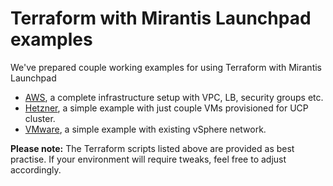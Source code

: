 # Terraform with Mirantis Launchpad examples

We've prepared couple working examples for using Terraform with Mirantis Launchpad

* [AWS](aws/README.md), a complete infrastructure setup with VPC, LB, security groups etc.
* [Hetzner](hetzner/README.md), a simple example with just couple VMs provisioned for UCP cluster.
* [VMware](vmware/README.md), a simple example with existing vSphere network.

**Please note:** The Terraform scripts listed above are provided as best practise. If your environment will require tweaks, feel free to adjust accordingly.
